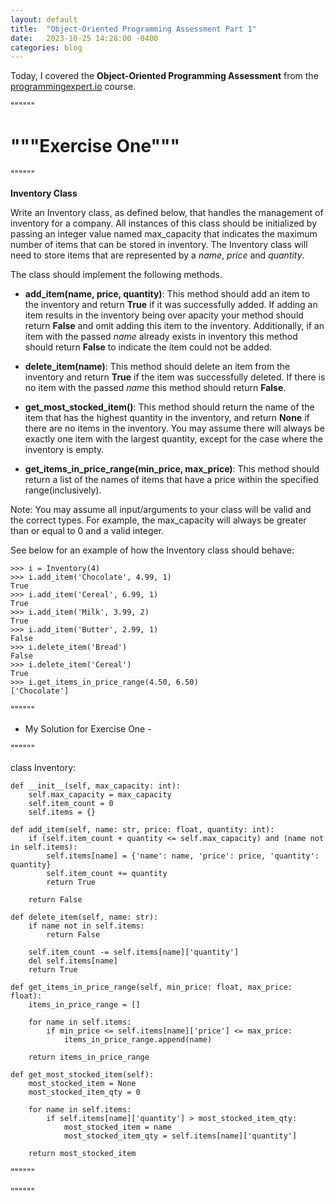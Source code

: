 ```yaml
---
layout: default
title:  "Object-Oriented Programming Assessment Part 1"
date:   2023-10-25 14:28:00 -0400
categories: blog
---
```

Today, I covered the __Object-Oriented Programming Assessment__ from the [programmingexpert.io][course-site] course.

""""""

# """Exercise One"""

""""""

__Inventory Class__

Write an Inventory class, as defined below, that handles the management of inventory for a company. All instances of this class should be initialized by passing an integer value named max_capacity that indicates the maximum number of items that can be stored in inventory. The Inventory class will need to store items that are represented by a _name_, _price_ and _quantity_.

The class should implement the following methods.

- __add_item(name, price, quantity)__: This method should add an item to the inventory and return __True__ if it was successfully added. If adding an item results in the inventory being over apacity your method should return __False__ and omit adding this item to the inventory. Additionally, if an item with the passed _name_ already exists in inventory this method should return __False__ to indicate the item could not be added.

- __delete_item(name)__: This method should delete an item from the inventory and return __True__ if the item was successfully deleted. If there is no item with the passed _name_ this method should return __False__.

- __get_most_stocked_item()__: This method should return the name of the item that has the highest quantity in the inventory, and return __None__ if there are no items in the inventory. You may assume there will always be exactly one item with the largest quantity, except for the case where the inventory is empty.

- __get_items_in_price_range(min_price, max_price)__: This method should return a list of the names of items that have a price within the specified range(inclusively).

Note: You may assume all input/arguments to your class will be valid and the correct types. For example, the max_capacity will always be greater than or equal to 0 and a valid integer. 

See below for an example of how the Inventory class should behave:

    >>> i = Inventory(4)
    >>> i.add_item('Chocolate', 4.99, 1)
    True
    >>> i.add_item('Cereal', 6.99, 1)
    True
    >>> i.add_item('Milk', 3.99, 2)
    True
    >>> i.add_item('Butter', 2.99, 1)
    False
    >>> i.delete_item('Bread')
    False
    >>> i.delete_item('Cereal')
    True
    >>> i.get_items_in_price_range(4.50, 6.50)
    ['Chocolate']

""""""

- My Solution for Exercise One -

""""""

class Inventory:

    def __init__(self, max_capacity: int):
        self.max_capacity = max_capacity
        self.item_count = 0
        self.items = {}

    def add_item(self, name: str, price: float, quantity: int):
        if (self.item_count + quantity <= self.max_capacity) and (name not in self.items):
            self.items[name] = {'name': name, 'price': price, 'quantity': quantity}
            self.item_count += quantity
            return True 
        
        return False

    def delete_item(self, name: str):
        if name not in self.items:
            return False
      
        self.item_count -= self.items[name]['quantity']
        del self.items[name]
        return True
        
    def get_items_in_price_range(self, min_price: float, max_price: float):
        items_in_price_range = []

        for name in self.items:
            if min_price <= self.items[name]['price'] <= max_price:
                items_in_price_range.append(name)

        return items_in_price_range

    def get_most_stocked_item(self):
        most_stocked_item = None 
        most_stocked_item_qty = 0
       
        for name in self.items:
            if self.items[name]['quantity'] > most_stocked_item_qty:
                most_stocked_item = name
                most_stocked_item_qty = self.items[name]['quantity']

        return most_stocked_item

""""""

""""""

[course-site]: https://www.programmingexpert.io/index